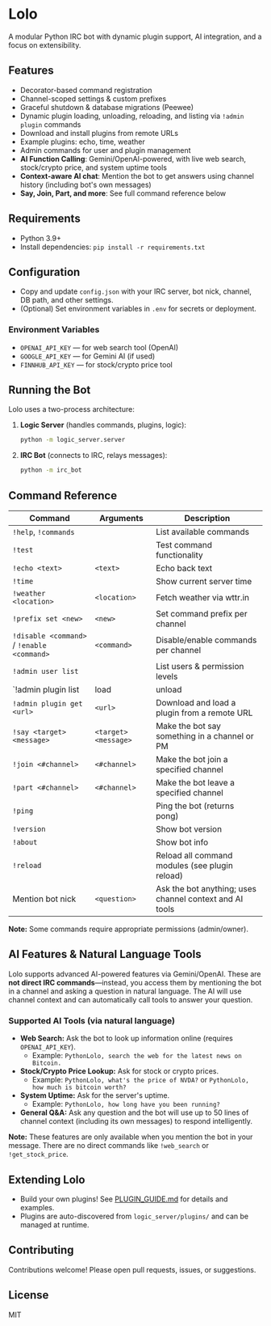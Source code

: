 # Lolo

A modular Python IRC bot with dynamic plugin support, AI integration, and a focus on extensibility.

## Features
- Decorator-based command registration
- Channel-scoped settings & custom prefixes
- Graceful shutdown & database migrations (Peewee)
- Dynamic plugin loading, unloading, reloading, and listing via `!admin plugin` commands
- Download and install plugins from remote URLs
- Example plugins: echo, time, weather
- Admin commands for user and plugin management
- **AI Function Calling**: Gemini/OpenAI-powered, with live web search, stock/crypto price, and system uptime tools
- **Context-aware AI chat**: Mention the bot to get answers using channel history (including bot's own messages)
- **Say, Join, Part, and more**: See full command reference below

## Requirements
- Python 3.9+
- Install dependencies: `pip install -r requirements.txt`

## Configuration
- Copy and update `config.json` with your IRC server, bot nick, channel, DB path, and other settings.
- (Optional) Set environment variables in `.env` for secrets or deployment.

### Environment Variables
- `OPENAI_API_KEY` — for web search tool (OpenAI)
- `GOOGLE_API_KEY` — for Gemini AI (if used)
- `FINNHUB_API_KEY` — for stock/crypto price tool

## Running the Bot
Lolo uses a two-process architecture:
1. **Logic Server** (handles commands, plugins, logic):
   ```bash
   python -m logic_server.server
   ```
2. **IRC Bot** (connects to IRC, relays messages):
   ```bash
   python -m irc_bot
   ```

## Command Reference

| Command | Arguments | Description |
|---------|-----------|-------------|
| `!help`, `!commands` |  | List available commands |
| `!test` |  | Test command functionality |
| `!echo <text>` | `<text>` | Echo back text |
| `!time` |  | Show current server time |
| `!weather <location>` | `<location>` | Fetch weather via wttr.in |
| `!prefix set <new>` | `<new>` | Set command prefix per channel |
| `!disable <command>` / `!enable <command>` | `<command>` | Disable/enable commands per channel |
| `!admin user list` |  | List users & permission levels |
| `!admin plugin list|load|unload|reload <plugin>` | `<plugin>` | Manage plugins |
| `!admin plugin get <url>` | `<url>` | Download and load a plugin from a remote URL |
| `!say <target> <message>` | `<target> <message>` | Make the bot say something in a channel or PM |
| `!join <#channel>` | `<#channel>` | Make the bot join a specified channel |
| `!part <#channel>` | `<#channel>` | Make the bot leave a specified channel |
| `!ping` |  | Ping the bot (returns pong) |
| `!version` |  | Show bot version |
| `!about` |  | Show bot info |
| `!reload` |  | Reload all command modules (see plugin reload) |
| Mention bot nick | `<question>` | Ask the bot anything; uses channel context and AI tools |

**Note:** Some commands require appropriate permissions (admin/owner).

## AI Features & Natural Language Tools

Lolo supports advanced AI-powered features via Gemini/OpenAI. These are **not direct IRC commands**—instead, you access them by mentioning the bot in a channel and asking a question in natural language. The AI will use channel context and can automatically call tools to answer your question.

### Supported AI Tools (via natural language)
- **Web Search:** Ask the bot to look up information online (requires `OPENAI_API_KEY`).
    - Example: `PythonLolo, search the web for the latest news on Bitcoin.`
- **Stock/Crypto Price Lookup:** Ask for stock or crypto prices.
    - Example: `PythonLolo, what's the price of NVDA?` or `PythonLolo, how much is bitcoin worth?`
- **System Uptime:** Ask for the server's uptime.
    - Example: `PythonLolo, how long have you been running?`
- **General Q&A:** Ask any question and the bot will use up to 50 lines of channel context (including its own messages) to respond intelligently.

**Note:** These features are only available when you mention the bot in your message. There are no direct commands like `!web_search` or `!get_stock_price`.

## Extending Lolo
- Build your own plugins! See [PLUGIN_GUIDE.md](PLUGIN_GUIDE.md) for details and examples.
- Plugins are auto-discovered from `logic_server/plugins/` and can be managed at runtime.

## Contributing
Contributions welcome! Please open pull requests, issues, or suggestions.

## License
MIT
